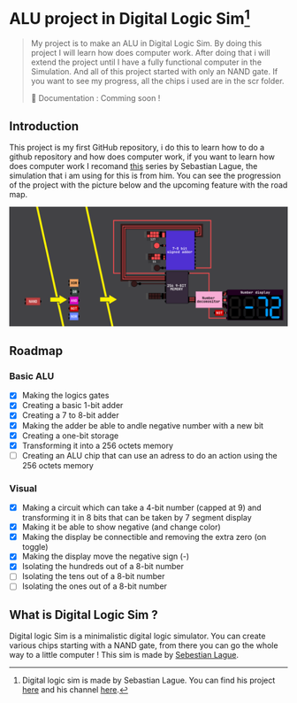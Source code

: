 # ALU project in Digital Logic Sim[^1]

> My project is to make an ALU in Digital Logic Sim. By doing this project I will learn how does computer work. After doing that i will extend the project until I have a fully functional computer in the Simulation. And all of this project started with only an NAND gate. If you want to see my progress, all the chips i used are in the scr folder.
>
> 📘 Documentation : Comming soon !

## Introduction
This project is my first GitHub repository, i do this to learn how to do a github repository and how does computer work, if you want to learn how does computer work I recomand [this](https://youtube.com/playlist?list=PLFt_AvWsXl0dPhqVsKt1Ni_46ARyiCGSq&si=9D6MCIPkoR6OPrXW) series by Sebastian Lague, the simulation that i am using for this is from him. You can see the progression of the project with the picture below and the upcoming feature with the road map.

![An image where we see that we can go from an NAND gate to a memory, a 7-segment display and an adder](https://github.com/nnpfr/alu/blob/main/Images/thumbnail.png)

## Roadmap
### Basic ALU
- [x] Making the logics gates
- [x] Creating a basic 1-bit adder
- [x] Creating a 7 to 8-bit adder
- [x] Making the adder be able to andle negative number with a new bit
- [x] Creating a one-bit storage
- [x] Transforming it into a 256 octets memory
- [ ] Creating an ALU chip that can use an adress to do an action using the 256 octets memory
### Visual
- [x] Making a circuit which can take a 4-bit number (capped at 9) and transforming it in 8 bits that can be taken by 7 segment display
- [x] Making it be able to show negative (and change color)
- [x] Making the display be connectible and removing the extra zero (on toggle)
- [x] Making the display move the negative sign (-)
- [x] Isolating the hundreds out of a 8-bit number
- [ ] Isolating the tens out of a 8-bit number
- [ ] Isolating the ones out of a 8-bit number
## What is Digital Logic Sim ?
Digital logic Sim is a minimalistic digital logic simulator. You can create various chips starting with a NAND gate, from there you can go the whole way to a little computer !
This sim is made by [Sebestian Lague](https://www.youtube/com/@SebastianLague).

[^1]: Digital logic sim is made by Sebastian Lague. You can find his project [here](https://sebastian.itch.io/digital-logic-sim) and his channel [here](https://www.youtube.com/@SebastianLague).
